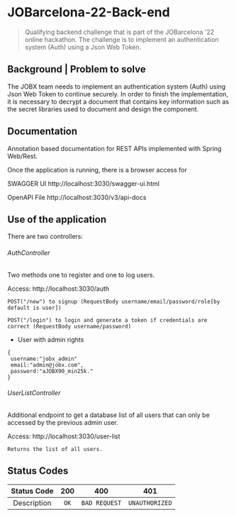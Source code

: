 # JOBarcelona-22-Back-end

>  Qualifying backend challenge that is part of the JOBarcelona '22 online hackathon.
>  The challenge is to implement an authentication system (Auth) using a Json Web Token.

## Background | Problem to solve
The JOBX team needs to implement an authentication system (Auth) using Json Web Token to continue securely.
In order to finish the implementation, it is necessary to decrypt a document that contains key information such as the secret libraries used to document and design the component.


## Documentation

Annotation based documentation for REST APIs implemented with Spring Web/Rest.

Once the application is running, there is a browser access for

SWAGGER UI http://localhost:3030/swagger-ui.html

OpenAPI File http://localhost:3030/v3/api-docs

## Use of the application

There are two controllers:

###### AuthController

Two methods one to register and one to log users. 

Access: http://localhost:3030/auth
```
POST("/new") to signup (RequestBody username/email/password/role[by default is user])

POST("/login") to login and generate a token if credentials are correct (RequestBody username/password)
```
* User with admin rights
```
{
 username:"jobx_admin"
 email:"admin@jobx.com",
 password:"aJOBX90_min25k."
}
```

###### UserListController 

Additional endpoint to get a database list of all users that can only be accessed by the previous admin user.

Access: http://localhost:3030/user-list
```
Returns the list of all users.
```

## Status Codes

| Status Code | 200 | 400 | 401 |
| :---: | :---: | :---: | :---: |
| Description | `OK` | `BAD REQUEST` | `UNAUTHORIZED` |

